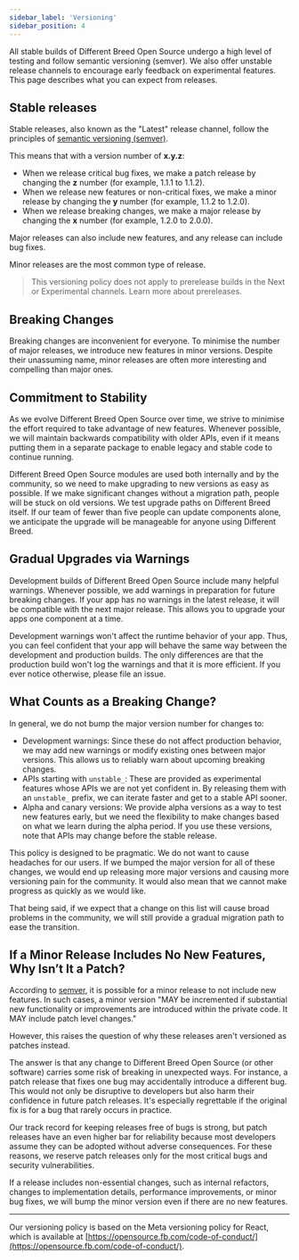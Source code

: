 ```yaml
---
sidebar_label: 'Versioning'
sidebar_position: 4
---
```


All stable builds of Different Breed Open Source undergo a high level of testing and follow semantic versioning (semver). We also offer unstable release channels to encourage early feedback on experimental features. This page describes what you can expect from releases.

## **Stable releases**

Stable releases, also known as the "Latest" release channel, follow the principles of [semantic versioning (semver)](https://semver.org/).

This means that with a version number of **x.y.z**:

- When we release critical bug fixes, we make a patch release by changing the **z** number (for example, 1.1.1 to 1.1.2).
- When we release new features or non-critical fixes, we make a minor release by changing the **y** number (for example, 1.1.2 to 1.2.0).
- When we release breaking changes, we make a major release by changing the **x** number (for example, 1.2.0 to 2.0.0).

Major releases can also include new features, and any release can include bug fixes.

Minor releases are the most common type of release.

> This versioning policy does not apply to prerelease builds in the Next or Experimental channels. Learn more about prereleases.

## Breaking Changes

Breaking changes are inconvenient for everyone. To minimise the number of major releases, we introduce new features in minor versions. Despite their unassuming name, minor releases are often more interesting and compelling than major ones.

## Commitment to Stability

As we evolve Different Breed Open Source over time, we strive to minimise the effort required to take advantage of new features. Whenever possible, we will maintain backwards compatibility with older APIs, even if it means putting them in a separate package to enable legacy and stable code to continue running.

Different Breed Open Source modules are used both internally and by the community, so we need to make upgrading to new versions as easy as possible. If we make significant changes without a migration path, people will be stuck on old versions. We test upgrade paths on Different Breed itself. If our team of fewer than five people can update components alone, we anticipate the upgrade will be manageable for anyone using Different Breed.

## Gradual Upgrades via Warnings

Development builds of Different Breed Open Source include many helpful warnings. Whenever possible, we add warnings in preparation for future breaking changes. If your app has no warnings in the latest release, it will be compatible with the next major release. This allows you to upgrade your apps one component at a time.

Development warnings won't affect the runtime behavior of your app. Thus, you can feel confident that your app will behave the same way between the development and production builds. The only differences are that the production build won't log the warnings and that it is more efficient. If you ever notice otherwise, please file an issue.

## What Counts as a Breaking Change?

In general, we do not bump the major version number for changes to:

- Development warnings: Since these do not affect production behavior, we may add new warnings or modify existing ones between major versions. This allows us to reliably warn about upcoming breaking changes.
- APIs starting with `unstable_`: These are provided as experimental features whose APIs we are not yet confident in. By releasing them with an `unstable_` prefix, we can iterate faster and get to a stable API sooner.
- Alpha and canary versions: We provide alpha versions as a way to test new features early, but we need the flexibility to make changes based on what we learn during the alpha period. If you use these versions, note that APIs may change before the stable release.

This policy is designed to be pragmatic. We do not want to cause headaches for our users. If we bumped the major version for all of these changes, we would end up releasing more major versions and causing more versioning pain for the community. It would also mean that we cannot make progress as quickly as we would like.

That being said, if we expect that a change on this list will cause broad problems in the community, we will still provide a gradual migration path to ease the transition.

## If a Minor Release Includes No New Features, Why Isn’t It a Patch?

According to [semver](https://semver.org/#spec-item-7), it is possible for a minor release to not include new features. In such cases, a minor version "MAY be incremented if substantial new functionality or improvements are introduced within the private code. It MAY include patch level changes."

However, this raises the question of why these releases aren't versioned as patches instead.

The answer is that any change to Different Breed Open Source (or other software) carries some risk of breaking in unexpected ways. For instance, a patch release that fixes one bug may accidentally introduce a different bug. This would not only be disruptive to developers but also harm their confidence in future patch releases. It's especially regrettable if the original fix is for a bug that rarely occurs in practice.

Our track record for keeping releases free of bugs is strong, but patch releases have an even higher bar for reliability because most developers assume they can be adopted without adverse consequences. For these reasons, we reserve patch releases only for the most critical bugs and security vulnerabilities.

If a release includes non-essential changes, such as internal refactors, changes to implementation details, performance improvements, or minor bug fixes, we will bump the minor version even if there are no new features.

---

Our versioning policy is based on the Meta versioning policy for React, which is available at [https://opensource.fb.com/code-of-conduct/](https://opensource.fb.com/code-of-conduct/).
